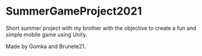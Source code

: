 # SummerGameProject2021
Short summer project with my brother with the objective to create a fun and simple mobile game using Unity.

Made by Gomka and Brunete21.
